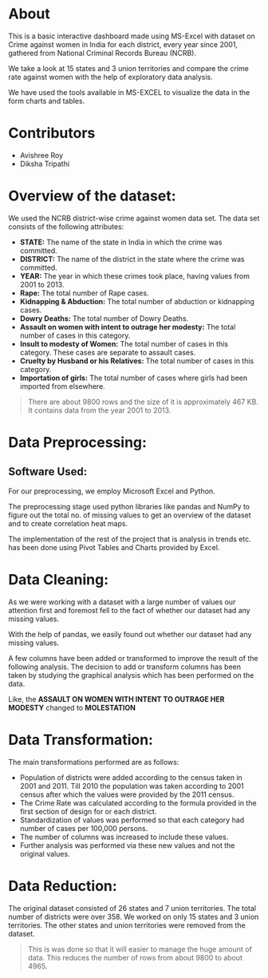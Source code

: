 # About

This is a basic interactive dashboard made using MS-Excel with dataset on Crime against women in India for
each district, every year since 2001, gathered from National Criminal Records Bureau (NCRB). 

We take a look at 15 states and 3 union territories and
compare the crime rate against women with
the help of exploratory data analysis.

We have used the tools available in MS-EXCEL to visualize the data in the
form charts and tables.

# Contributors
- Avishree Roy 
- Diksha Tripathi

# Overview of the dataset:
We used the NCRB district-wise crime against
women data set. The data set consists of the
following attributes:
- **STATE:** The name of the state in India in
which the crime was committed.
- **DISTRICT:** The name of the district in the
state where the crime was committed.
- **YEAR:** The year in which these crimes
took place, having values from 2001 to 2013.
- **Rape:** The total number of Rape cases.
- **Kidnapping & Abduction:** The total
number of abduction or kidnapping cases.
- **Dowry Deaths:** The total number of Dowry
Deaths.
- **Assault on women with intent to outrage
her modesty:** The total number of cases in
this category.
- **Insult to modesty of Women:** The total
number of cases in this category. These
cases are separate to assault cases.
- **Cruelty by Husband or his Relatives:** The
total number of cases in this category.
- **Importation of girls:** The total number of
cases where girls had been imported from
elsewhere.


> There are about 9800 rows and the size of it is
approximately 467 KB. It contains data from the
year 2001 to 2013.

# Data Preprocessing:
## Software Used:
For our preprocessing, we employ Microsoft Excel
and Python. 

The preprocessing stage used python libraries
like pandas and NumPy to figure out the total no.
of missing values to get an overview of the dataset
and to create correlation heat maps.

The implementation of the rest of the project that is
analysis in trends etc. has been done using Pivot
Tables and Charts provided by Excel.

# Data Cleaning:
As we were working with a dataset with a large
number of values our attention first and foremost
fell to the fact of whether our dataset had any
missing values. 

With the help of pandas, we easily
found out whether our dataset had any missing
values.

A few columns have been added or
transformed to improve the result of the following
analysis. The decision to add or transform columns
has been taken by studying the graphical analysis
which has been performed on the data.

Like, the **ASSAULT ON WOMEN
WITH INTENT TO OUTRAGE HER MODESTY** changed to
**MOLESTATION**

# Data Transformation:
The main transformations performed are as follows:
- Population of districts were added
according to the census taken in 2001 and 2011. Till 2010 the population was taken according to 2001 census after which the values were provided by the 2011 census.
- The Crime Rate was calculated according
to the formula provided in the first section
of design for or each district.
- Standardization of values was performed
so that each category had number of cases
per 100,000 persons.
- The number of columns was increased to
include these values.
- Further analysis was performed via these
new values and not the original values.

# Data Reduction: 
The original dataset consisted of 26 states and 7 union
territories. The total number of districts were over 358.  We worked on only 15 states and 3 union territories. The other states and union territories were removed from the dataset.

> This is was done so that it will easier to manage the
huge amount of data. This reduces the number of
rows from about 9800 to about 4965.
